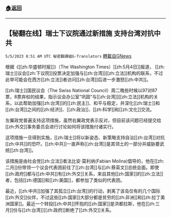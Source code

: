 ###  [:house:返回](README.md)
---


## 【秘翻在线】瑞士下议院通过新措施 支持台湾对抗中共
`5/5/2023 8:51 AM UTC 秘密翻譯組G-Translators` [轉載自GNews](https://gnews.org/articles/1276938)

根据《[[zh:华盛顿时报]]》（The Washington Times）[[zh:5月4日]]报道， [[zh:瑞士]]议会[[zh:下议院]]投票决定加强与[[zh:台湾]][[zh:立法]]机构的联系，不过此举可能会在西方[[zh:立法]]者访问[[zh:台湾]]后进一步激怒[[zh:中共]]。

[[zh:瑞士]]国民议会（The Swiss National Council）周二晚些时候以97对87票，8票弃权的结果，指示议会办公室“巩固“与[[zh:台湾]][[zh:立法]]机构的关系，以此帮助加强[[zh:台湾]]的[[zh:民主]]、和平与稳定，并深化[[zh:瑞士]]和[[zh:台湾]]之间的[[zh:经济]]、[[zh:政治]]、[[zh:科学]]和[[zh:文化]]交流。

左翼政党普遍支持这项措施，虽然右翼政党表示反对，但目前该问题已经提交给[[zh:外交]]事务委员会进行讨论如何将该措施付诸实行。

这项措施一旦得到实施，[[zh:瑞士]]将以新姿态、新策略支持自治[[zh:台湾]]对抗[[zh:中共]]的恐吓。[[zh:中共]]一直声称[[zh:台湾]]是其领土的一部分并威胁要武统[[zh:台湾]]。

该措施是由社会党[[zh:立法]]者法比安·莫利纳(Fabian Molina)倡导的，他在[[zh:二月]]份带领一个议会代表团前往了[[zh:台湾]]与[[zh:蔡英文]]总统会面。即使[[zh:政府]]都与[[zh:中共]]有[[zh:外交]]关系，来自其他[[zh:国家]]的[[zh:立法]]者，包括[[zh:德国]]和[[zh:美国]]，都参加了类似的代表团。

最近，[[zh:中共]]加强了其孤立[[zh:台湾]]的行动，剥离了该岛仅有的几个国际[[zh:外交]]伙伴，不过这些[[zh:国家]]大部分都是贫穷的[[zh:非洲]]和[[zh:拉丁美洲国家]]。最近一个转投[[zh:中共]]怀抱的[[zh:国家]]是洪都拉斯，他在[[zh:三月]]份与[[zh:台湾]][[zh:政府]]断绝了[[zh:外交]]关系。
